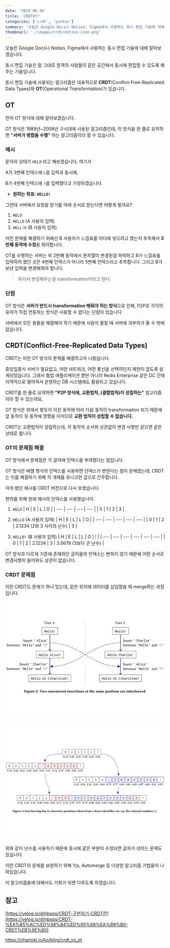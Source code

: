 ```yaml
---
date: '2024-06-16'
title: 'CRDT란?'
categories: ['crdt', 'yorkie']
summary: '오늘은 Google Docs나 Notion, Figma에서 사용하는 동시 편집 기술에 대해 알아보겠습니다.'
thumbnail: './images/crdt/notion-icon.png'
---
```


오늘은 Google Docs나 Notion, Figma에서 사용하는 동시 편집 기술에 대해 알아보겠습니다.

동시 편집 기술은 말 그대로 원격의 사람들이 같은 공간에서 동시에 편집할 수 있도록 해주는 기술입니다.

동시 편집 기술에 사용되는 알고리즘은 대표적으로 **CRDT**(Conflict-Free-Replicated Data Types)와 **OT**(Operational Transformation)가 있습니다.

## OT

먼저 OT 방식에 대해 알아보겠습니다.

OT 방식은 1989년~2006년 구시대에 사용된 알고리즘인데, 이 방식을 한 줄로 요약하면 **"서버가 병합을 수행"** 하는 알고리즘이라 할 수 있습니다.

### 예시

문자의 상태가 `HELO` 라고 해보겠습니다. 여기서

A가 3번째 인덱스에 `L`을 입력과 동시에,

B가 4번째 인덱스에 `!`를 입력했다고 가정하겠습니다.

- **원하는 목표: `HELLO!`**

그런데 서버에서 요청을 받기를 아래 순서로 받는다면 어떻게 될까요?

1. `HELO`
2. `HELLO` (A 사용자 입력)
3. `HELL!O` (B 사용자 입력)

이런 문제를 해결하기 위해선 B 사용자가 느낌표를 어디에 넣으려고 했는지 추측해서 **3번째 동작에 수정**을 줘야합니다.

OT를 수행하는 서버는 위 2번째 동작에서 문자열이 변경된걸 파악하고 B가 느낌표를 입력하려 했던 곳은 4번째 인덱스가 아니라 5번째 인덱스라고 추측합니다. 그리고 B가 보낸 입력을 변경해줘야 합니다.

> 여기서 변경해주는걸 transformation이라고 한다.
> 

### 단점

OT 방식은 **서버가 반드시 transformation 해줘야 하는 방식**으로 인해, P2P로 각각의 유저가 직접 연동하는 방식은 사용할 수 없다는 단점이 있습니다.

서버에서 모든 충돌을 해결해야 하기 때문에 사람이 몰릴 때 서버에 과부하가 올 수 밖에 없습니다.

## CRDT(Conflict-Free-Replicated Data Types)

CRDT는 이런 OT 방식의 문제를 해결하고자 나왔습니다.

중앙집중식 서버가 필요없고, 어떤 네트워크, 어떤 통신을 선택하던지 제한이 없도록 설계되었습니다. 그래서 협업 애플리케이션 뿐만 아니라 Redis Enterprise 같은 DC 간에 지역적으로 떨어져서 운영하는 DB 시스템에도 활용되고 있습니다.

CRDT를 한 줄로 요약하면 **"P2P 방식에, 교환법칙, (결합법칙)이 성립하는"** 알고리즘이라 할 수 있는데요,

OT 방식은 위에서 봤듯이 이전 동작에 따라 다음 동작이 transformation 되기 때문에 앞 동작이 뒷 동작에 영향을 미치므로 **교환 법칙이 성립할 수 없습니다.**

CRDT는 교환법칙이 성립하는데, 각 동작의 순서와 상관없이 변경 사항만 같으면 같은 상태로 봅니다.

### OT의 문제점 해결

OT 방식에서 문제점은 각 글자에 인덱스를 부여했다는 점입니다.

OT 방식은 배열 형식의 인덱스를 사용하면 인덱스가 변한다는 점이 문제였는데, CRDT는 이를 해결하기 위해 각 개체를 유니크한 값으로 간주합니다.

아까 봤던 예시를 CRDT 버전으로 다시 보겠습니다.

편의를 위해 원래 예시의 인덱스를 사용했습니다.

1. `HELO`
    | H | E | L | O |
    | --- | --- | --- | --- |
    | 0 | 1 | 2 | 3 |

2. `HELLO` (A 사용자 입력)
    | H | E | L | L | O |
    | --- | --- | --- | --- | --- |
    | 0 | 1 | 2 | 2.1234 (2와 3 사이의 난수) | 3 |

3. `HELLO!` (B 사용자 입력)
    | H | E | L | L | O | ! |
    | --- | --- | --- | --- | --- | --- |
    | 0 | 1 | 2 | 2.1234 | 3 | 3.5678 (3보다 큰 난수) |


OT 방식과 다르게 기존에 존재하던 글자들의 인덱스는 변하지 않기 때문에 어떤 순서로 변경사항이 들어와도 상관이 없습니다.

### CRDT 문제점

이런 CRDT도 문제가 하나 있는데, 같은 위치에 데이터를 삽입했을 때 merge하는 과정입니다.

![image1.png](images/crdt/based/crdt1.png)

![image2.png](images/crdt/based/crdt2.png)

위와 같이 난수를 사용하기 때문에 동시에 같은 부분이 수정되면 글자가 섞이는 문제도 있습니다.

이런 CRDT의 문제를 보완하기 위해 Yjs, Automerge 등 다양한 알고리즘 기법들이 나와있습니다.

이 알고리즘들에 대해서도 기회가 되면 다루도록 하겠습니다.

## 참고

[https://velog.io/@hbsps/CRDT-구현하기-CRDT란](https://velog.io/@hbsps/CRDT-%EA%B5%AC%ED%98%84%ED%95%98%EA%B8%B0-CRDT%EB%9E%80)

https://channel.io/ko/blog/crdt_vs_ot